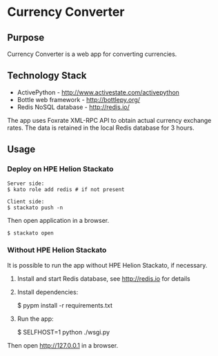 # Currency Converter

## Purpose

Currency Converter is a web app for converting currencies. 

## Technology Stack

 * ActivePython - http://www.activestate.com/activepython
 * Bottle web framework - http://bottlepy.org/
 * Redis NoSQL database - http://redis.io/

The app uses Foxrate XML-RPC API to obtain actual currency
exchange rates. The data is retained in the local Redis 
database for 3 hours.

## Usage

### Deploy on HPE Helion Stackato

    Server side:
    $ kato role add redis # if not present

    Client side:
    $ stackato push -n

Then open application in a browser.

    $ stackato open

### Without HPE Helion Stackato

It is possible to run the app without HPE Helion Stackato, if necessary.

 1. Install and start Redis database, see http://redis.io for details

 1. Install dependencies:

    $ pypm install -r requirements.txt
 
 2. Run the app:

    $ SELFHOST=1 python ./wsgi.py
    
Then open http://127.0.0.1 in a browser.


